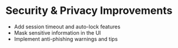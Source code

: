 # Security & Privacy Improvements

- Add session timeout and auto-lock features
- Mask sensitive information in the UI
- Implement anti-phishing warnings and tips
